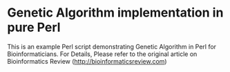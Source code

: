 # Genetic Algorithm implementation in pure Perl

This is an example Perl script demonstrating Genetic Algorithm in Perl for Bioinformaticians. 
For Details, Please refer to the original article on Bioinformatics Review (http://bioinformaticsreview.com)

